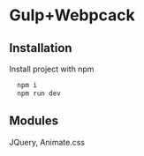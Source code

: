 
# Gulp+Webpcack

## Installation

Install project with npm

```bash
  npm i
  npm run dev
```

## Modules
JQuery, Animate.css

